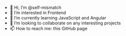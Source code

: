 - 👋&nbsp;Hi, I’m @self-mismatch
- 👀 I’m interested in Frontend
- 🌱 I’m currently learning JavaScript and Angular
- 💞️ I’m looking to collaborate on any interesting projects
- 📫 How to reach me: this GitHub page

<!---
self-mismatch/self-mismatch is a ✨ special ✨ repository because its `README.md` (this file) appears on your GitHub profile.
You can click the Preview link to take a look at your changes.
--->
